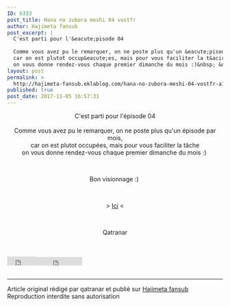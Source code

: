 ```yaml
---
ID: 6333
post_title: Hana no zubora meshi 04 vostfr
author: Hajimeta fansub
post_excerpt: |
  C'est parti pour l'&eacute;pisode 04
  
  Comme vous avez pu le remarquer, on ne poste plus qu'un &eacute;pisode par mois,
  car on est plutot occup&eacute;es, mais pour vous faciliter la t&acirc;che
  on vous donne rendez-vous chaque premier dimanche du mois :)&nbsp; &nbsp; Bon visionnage :)&nbsp; &nbsp; &gt;&nbsp; Ici &nbsp;&lt; &nbsp; Qatranar...
layout: post
permalink: >
  http://hajimeta-fansub.eklablog.com/hana-no-zubora-meshi-04-vostfr-a132512064
published: true
post_date: 2017-11-05 16:57:31
---
```

<p style="text-align: center;">C'est parti pour l'&eacute;pisode 04<br/><br/>Comme vous avez pu le remarquer, on ne poste plus qu'un &eacute;pisode par mois, <br/>car on est plutot occup&eacute;es, mais pour vous faciliter la t&acirc;che <br/>on vous donne rendez-vous chaque premier dimanche du mois :)&nbsp;</p>
<p style="text-align: center;">&nbsp;</p>
<p style="text-align: center;">Bon visionnage :)&nbsp;</p>
<p style="text-align: center;">&nbsp;</p>
<p style="text-align: center;">&gt;&nbsp;<a href="http://hajimeta-fansub.eklablog.com/hana-no-zubora-meshi-c28764204">Ici</a>&nbsp;&lt;</p>
<p style="text-align: center;">&nbsp;</p>
<p style="text-align: center;">Qatranar</p><br /><br /><div id="share_buttons" class="article_sharebtns"><iframe src="http://www.facebook.com/plugins/like.php?href=http%3A%2F%2Fhajimeta-fansub.eklablog.com%2Fhana-no-zubora-meshi-04-vostfr-a132512064&amp;layout=button_count&amp;show_faces=true&amp;width=65&amp;action=like&amp;font&amp;colorscheme=light&amp;height=21" scrolling="no" frameborder="0" style="border:none; overflow:hidden; width:65px; height:21px;" allowTransparency="true"><br /></iframe><iframe allowtransparency="true" frameborder="0" scrolling="no" src="http://platform.twitter.com/widgets/tweet_button.html?url=http%3A%2F%2Fhajimeta-fansub.eklablog.com%2Fhana-no-zubora-meshi-04-vostfr-a132512064&amp;text=Hana%20no%20zubora%20meshi%2004%20vostfr&amp;count=horizontal" style="width: 110px; height: 20px;"></iframe></div><br /><hr />Article original rédigé par qatranar et publié sur <a href="http://hajimeta-fansub.eklablog.com/">Hajimeta fansub</a> <br /> Reproduction interdite sans autorisation